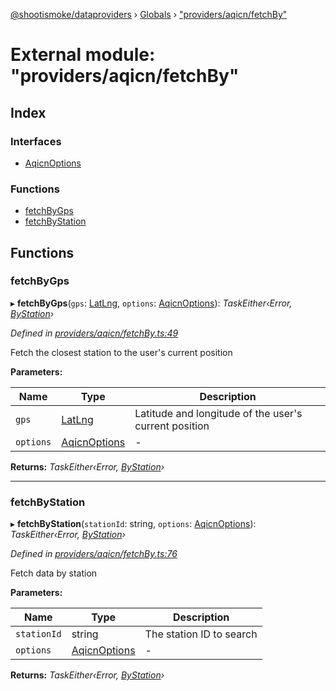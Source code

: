 [@shootismoke/dataproviders](../README.md) › [Globals](../globals.md) › ["providers/aqicn/fetchBy"](_providers_aqicn_fetchby_.md)

# External module: "providers/aqicn/fetchBy"

## Index

### Interfaces

* [AqicnOptions](../interfaces/_providers_aqicn_fetchby_.aqicnoptions.md)

### Functions

* [fetchByGps](_providers_aqicn_fetchby_.md#fetchbygps)
* [fetchByStation](_providers_aqicn_fetchby_.md#fetchbystation)

## Functions

###  fetchByGps

▸ **fetchByGps**(`gps`: [LatLng](../interfaces/_types_.latlng.md), `options`: [AqicnOptions](../interfaces/_providers_aqicn_fetchby_.aqicnoptions.md)): *TaskEither‹Error, [ByStation](_providers_aqicn_validation_.md#bystation)›*

*Defined in [providers/aqicn/fetchBy.ts:49](https://github.com/shootismoke/common/blob/0ff5619/packages/dataproviders/src/providers/aqicn/fetchBy.ts#L49)*

Fetch the closest station to the user's current position

**Parameters:**

Name | Type | Description |
------ | ------ | ------ |
`gps` | [LatLng](../interfaces/_types_.latlng.md) | Latitude and longitude of the user's current position  |
`options` | [AqicnOptions](../interfaces/_providers_aqicn_fetchby_.aqicnoptions.md) | - |

**Returns:** *TaskEither‹Error, [ByStation](_providers_aqicn_validation_.md#bystation)›*

___

###  fetchByStation

▸ **fetchByStation**(`stationId`: string, `options`: [AqicnOptions](../interfaces/_providers_aqicn_fetchby_.aqicnoptions.md)): *TaskEither‹Error, [ByStation](_providers_aqicn_validation_.md#bystation)›*

*Defined in [providers/aqicn/fetchBy.ts:76](https://github.com/shootismoke/common/blob/0ff5619/packages/dataproviders/src/providers/aqicn/fetchBy.ts#L76)*

Fetch data by station

**Parameters:**

Name | Type | Description |
------ | ------ | ------ |
`stationId` | string | The station ID to search  |
`options` | [AqicnOptions](../interfaces/_providers_aqicn_fetchby_.aqicnoptions.md) | - |

**Returns:** *TaskEither‹Error, [ByStation](_providers_aqicn_validation_.md#bystation)›*
